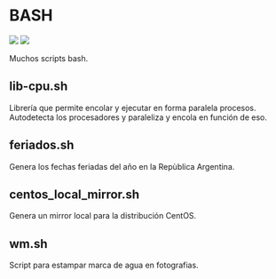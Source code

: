 # BASH

<img src=https://img.shields.io/github/license/pabloniklas/BASH> <img src=https://img.shields.io/github/languages/top/pabloniklas/BASH>

Muchos scripts bash.

## lib-cpu.sh
Librería que permite encolar y ejecutar en forma paralela procesos. Autodetecta los procesadores y paraleliza y encola en función de eso.

## feriados.sh
Genera los fechas feriadas del año en la Repùblica Argentina.

## centos_local_mirror.sh
Genera un mirror local para la distribución CentOS.

## wm.sh
Script para estampar marca de agua en fotografias.
